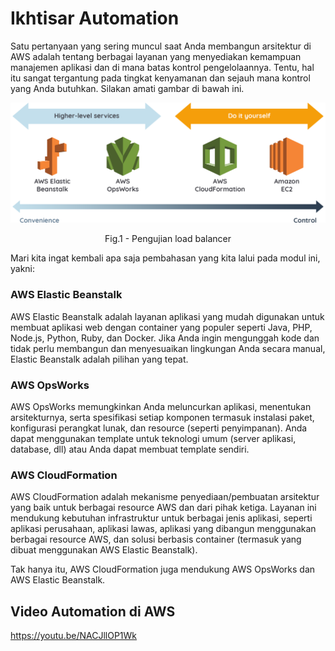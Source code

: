 # Ikhtisar Automation

Satu pertanyaan yang sering muncul saat Anda membangun arsitektur di AWS adalah tentang berbagai layanan yang menyediakan kemampuan manajemen aplikasi dan di mana batas kontrol pengelolaannya. Tentu, hal itu sangat tergantung pada tingkat kenyamanan dan sejauh mana kontrol yang Anda butuhkan. Silakan amati gambar di bawah ini.

<div align="center">
<img src="./image/automation09.png" alt="amazon cloudfront"/>
<p> Fig.1 - Pengujian load balancer </p>
</div>

Mari kita ingat kembali apa saja pembahasan yang kita lalui pada modul ini, yakni:

### AWS Elastic Beanstalk
AWS Elastic Beanstalk adalah layanan aplikasi yang mudah digunakan untuk membuat aplikasi web dengan container yang populer seperti Java, PHP, Node.js, Python, Ruby, dan Docker. Jika Anda ingin mengunggah kode dan tidak perlu membangun dan menyesuaikan lingkungan Anda secara manual, Elastic Beanstalk adalah pilihan yang tepat.


### AWS OpsWorks
AWS OpsWorks memungkinkan Anda meluncurkan aplikasi, menentukan arsitekturnya, serta spesifikasi setiap komponen termasuk instalasi paket, konfigurasi perangkat lunak, dan resource (seperti penyimpanan). Anda dapat menggunakan template untuk teknologi umum (server aplikasi, database, dll) atau Anda dapat membuat template sendiri.


### AWS CloudFormation
AWS CloudFormation adalah mekanisme penyediaan/pembuatan arsitektur yang baik untuk berbagai resource AWS dan dari pihak ketiga. Layanan ini mendukung kebutuhan infrastruktur untuk berbagai jenis aplikasi, seperti aplikasi perusahaan, aplikasi lawas, aplikasi yang dibangun menggunakan berbagai resource AWS, dan solusi berbasis container (termasuk yang dibuat menggunakan AWS Elastic Beanstalk).

Tak hanya itu, AWS CloudFormation juga mendukung AWS OpsWorks dan AWS Elastic Beanstalk.


## Video Automation di AWS
https://youtu.be/NACJllOP1Wk